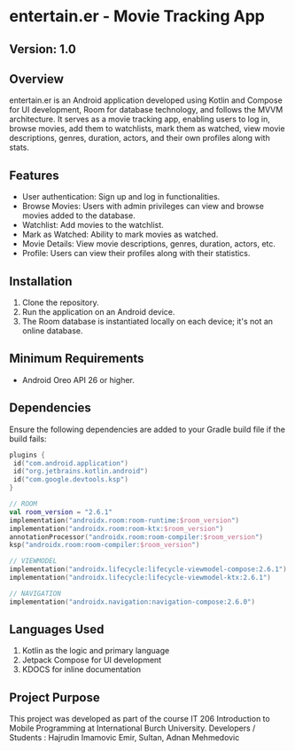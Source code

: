 # entertain.er - Movie Tracking App

## Version: 1.0
## Overview
entertain.er is an Android application developed using Kotlin and Compose for UI development, Room for database technology, and follows the MVVM architecture. It serves as a movie tracking app, enabling users to log in, browse movies, add them to watchlists, mark them as watched, view movie descriptions, genres, duration, actors, and their own profiles along with stats.

## Features
- User authentication: Sign up and log in functionalities.
- Browse Movies: Users with admin privileges can view and browse movies added to the database.
- Watchlist: Add movies to the watchlist.
- Mark as Watched: Ability to mark movies as watched.
- Movie Details: View movie descriptions, genres, duration, actors, etc.
- Profile: Users can view their profiles along with their statistics.

## Installation
1. Clone the repository.
2. Run the application on an Android device.
3. The Room database is instantiated locally on each device; it's not an online database.

## Minimum Requirements
- Android Oreo API 26 or higher.

## Dependencies
Ensure the following dependencies are added to your Gradle build file if the build fails:
```kotlin
plugins {
 id("com.android.application")
 id("org.jetbrains.kotlin.android")
 id("com.google.devtools.ksp")
}

// ROOM
val room_version = "2.6.1"
implementation("androidx.room:room-runtime:$room_version")
implementation("androidx.room:room-ktx:$room_version")
annotationProcessor("androidx.room:room-compiler:$room_version")
ksp("androidx.room:room-compiler:$room_version")

// VIEWMODEL
implementation("androidx.lifecycle:lifecycle-viewmodel-compose:2.6.1")
implementation("androidx.lifecycle:lifecycle-viewmodel-ktx:2.6.1")

// NAVIGATION
implementation("androidx.navigation:navigation-compose:2.6.0")
```
## Languages Used
1. Kotlin as the logic and primary language
2. Jetpack Compose for UI development
3. KDOCS for inline documentation

## Project Purpose

This project was developed as part of the course IT 206 Introduction to Mobile Programming at International Burch University.
Developers / Students : Hajrudin Imamovic Emir, Sultan, Adnan Mehmedovic